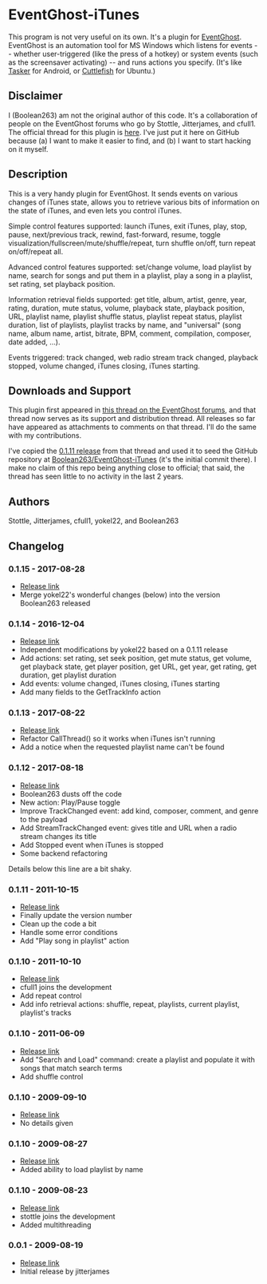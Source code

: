 # EventGhost-iTunes

This program is not very useful on its own. It's a plugin for
[EventGhost](http://www.eventghost.net/).
EventGhost is an automation tool for MS Windows
which listens for events -- whether user-triggered (like the press of a hotkey)
or system events (such as the screensaver activating) -- and runs actions
you specify. (It's like [Tasker](http://tasker.dinglisch.net/) for Android, or
[Cuttlefish](https://launchpad.net/cuttlefish) for Ubuntu.)

## Disclaimer

I (Boolean263) am not the original author of this code. It's a collaboration
of people on the EventGhost forums who go by Stottle, Jitterjames, and cfull1.
The official thread for this plugin is
[here](http://www.eventghost.net/forum/viewtopic.php?f=10&t=1815&start=0).
I've just put it here on GitHub because (a) I want to make it easier to find,
and (b) I want to start hacking on it myself.

## Description

This is a very handy plugin for EventGhost. It sends events on various changes
of iTunes state, allows you to retrieve various bits of information on the
state of iTunes, and even lets you control iTunes.

Simple control features supported: launch iTunes, exit iTunes, play, stop,
pause, next/previous track, rewind, fast-forward, resume, toggle
visualization/fullscreen/mute/shuffle/repeat, turn shuffle on/off,
turn repeat on/off/repeat all.

Advanced control features supported: set/change volume, load playlist
by name, search for songs and put them in a playlist, play a song in a
playlist, set rating, set playback position.

Information retrieval fields supported: get title, album, artist, genre, year,
rating, duration, mute status, volume, playback state, playback position, URL,
playlist name, playlist shuffle status, playlist repeat status, playlist
duration, list of playlists, playlist tracks by name, and "universal" (song
name, album name, artist, bitrate, BPM, comment, compilation, composer, date
added, ...).

Events triggered: track changed, web radio stream track changed,
playback stopped, volume changed, iTunes closing, iTunes starting.

## Downloads and Support

This plugin first appeared in
[this thread on the EventGhost forums](http://www.eventghost.net/forum/viewtopic.php?f=10&t=1815&start=0),
and that thread now serves as its support and distribution thread.
All releases so far have appeared as attachments to comments on that
thread. I'll do the same with my contributions.

I've copied the
[0.1.11 release](http://www.eventghost.net/forum/viewtopic.php?f=10&t=1815&start=45#p19716)
from that thread and used it to seed the GitHub repository at
[Boolean263/EventGhost-iTunes](https://github.com/Boolean263/EventGhost-iTunes)
(it's the initial commit there).
I make no claim of this repo being anything close to official;
that said, the thread has seen little to no activity in the last 2 years.

## Authors

Stottle, Jitterjames, cfull1, yokel22, and Boolean263

## Changelog

### 0.1.15 - 2017-08-28
* [Release link](http://TODO)
* Merge yokel22's wonderful changes (below) into the version Boolean263 released

### 0.1.14 - 2016-12-04

* [Release link](http://www.eventghost.net/forum/viewtopic.php?f=13&t=9487#p43921)
* Independent modifications by yokel22 based on a 0.1.11 release
* Add actions: set rating, set seek position, get mute status, get volume,
  get playback state, get player position, get URL, get year, get rating, get
  duration, get playlist duration
* Add events: volume changed, iTunes closing, iTunes starting
* Add many fields to the GetTrackInfo action

### 0.1.13 - 2017-08-22

* [Release link](http://www.eventghost.net/forum/viewtopic.php?f=10&t=1815&start=60#p47762)
* Refactor CallThread() so it works when iTunes isn't running
* Add a notice when the requested playlist name can't be found

### 0.1.12 - 2017-08-18

* [Release link](http://www.eventghost.net/forum/viewtopic.php?f=10&t=1815&start=60#p47694)
* Boolean263 dusts off the code
* New action: Play/Pause toggle
* Improve TrackChanged event: add kind, composer, comment, and genre
  to the payload
* Add StreamTrackChanged event: gives title and URL when a radio stream
  changes its title
* Add Stopped event when iTunes is stopped
* Some backend refactoring

Details below this line are a bit shaky.

### 0.1.11 - 2011-10-15
* [Release link](http://www.eventghost.net/forum/viewtopic.php?f=10&t=1815&start=45#p19716)
* Finally update the version number
* Clean up the code a bit
* Handle some error conditions
* Add "Play song in playlist" action

### 0.1.10 - 2011-10-10
* [Release link](http://www.eventghost.net/forum/viewtopic.php?f=10&t=1815&start=45#p19626)
* cfull1 joins the development
* Add repeat control
* Add info retrieval actions: shuffle, repeat, playlists, current playlist,
  playlist's tracks

### 0.1.10 - 2011-06-09
* [Release link](http://www.eventghost.net/forum/viewtopic.php?f=10&t=1815&start=30#p18478)
* Add "Search and Load" command: create a playlist and populate it with
  songs that match search terms
* Add shuffle control

### 0.1.10 - 2009-09-10

* [Release link](http://www.eventghost.net/forum/viewtopic.php?f=10&t=1815&start=15#p10597)
* No details given

### 0.1.10 - 2009-08-27

* [Release link](http://www.eventghost.net/forum/viewtopic.php?f=10&t=1815#p10224)
* Added ability to load playlist by name

### 0.1.10 - 2009-08-23

* [Release link](http://www.eventghost.net/forum/viewtopic.php?f=10&t=1815#p10125)
* stottle joins the development
* Added multithreading

### 0.0.1 - 2009-08-19

* [Release link](http://www.eventghost.net/forum/viewtopic.php?f=10&t=1815#p10027)
* Initial release by jitterjames
